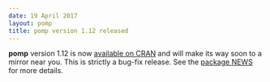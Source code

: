 ```yaml
---
date: 19 April 2017
layout: pomp
title: pomp version 1.12 released
---
```


**pomp** version 1.12 is now [available on CRAN](https://cran.r-project.org/package=pomp) and will make its way soon to a mirror near you.
This is strictly a bug-fix release.
See the [package NEWS](https://cran.r-project.org/web/packages/pomp/news.html) for more details.
